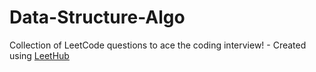 # Data-Structure-Algo
Collection of LeetCode questions to ace the coding interview! - Created using [LeetHub](https://github.com/QasimWani/LeetHub)
